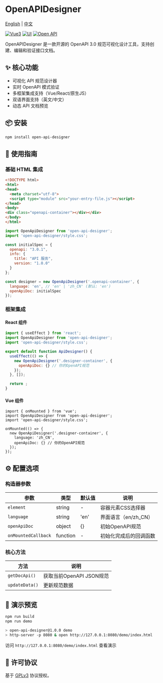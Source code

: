 # OpenAPIDesigner

[English](README_en.md) | [中文](README.md)

[![Vue3](https://img.shields.io/badge/Vue-3.5.13-brightgreen)](https://cn.vuejs.org/guide/introduction)
[![UI](https://img.shields.io/badge/Ant%20Design-3.2.20-brightgreen)](https://2x.antdv.com/components/overview)
[![Open API](https://img.shields.io/badge/Open%20API-3.0.1-blue)](https://swagger.io/specification/)

OpenAPIDesigner 是一款开源的 OpenAPI 3.0 规范可视化设计工具，支持创建、编辑和验证接口文档。

## ✨ 核心功能

- 可视化 API 规范设计器
- 实时 OpenAPI 模式验证
- 多框架集成支持（Vue/React/原生JS）
- 双语界面支持（英文/中文）
- 动态 API 文档预览

## 📦 安装

```bash
npm install open-api-designer
```

## 🚀 使用指南

### 基础 HTML 集成

```html
<!DOCTYPE html>
<html>
<head>
  <meta charset="utf-8">
  <script type="module" src="your-entry-file.js"></script>
</head>
<body>
<div class="openapi-container"></div></div>
</body>
</html>
```

```javascript
import OpenApiDesigner from 'open-api-designer';
import 'open-api-designer/style.css';

const initialSpec = {
  openapi: "3.0.1",
  info: {
    title: "API 服务",
    version: "1.0.0"
  }
};

const designer = new OpenApiDesigner('.openapi-container', {
  language: 'en', // 'en' | 'zh_CN' (默认: 'en')
  openApiDoc: initialSpec
});
```

### 框架集成

#### React 组件

```jsx
import { useEffect } from 'react';
import OpenApiDesigner from 'open-api-designer';
import 'open-api-designer/style.css';

export default function ApiDesigner() {
  useEffect(() => {
    new OpenApiDesigner('.designer-container', {
      openApiDoc: {} // 你的OpenAPI规范
    });
  }, []);

  return ;
}
```

#### Vue 组件

```vue
import { onMounted } from 'vue';
import OpenApiDesigner from 'open-api-designer';
import 'open-api-designer/style.css';

onMounted(() => {
  new OpenApiDesigner('.designer-container', {
    language: 'zh_CN',
    openApiDoc: {} // 你的OpenAPI规范
  });
});
```

## ⚙️ 配置选项

### 构造器参数

| 参数              | 类型       | 默认值   | 说明                          |
|-------------------|------------|----------|-------------------------------|
| `element`         | string     | -        | 容器元素CSS选择器             |
| `language`        | string     | 'en'     | 界面语言（en/zh_CN）          |
| `openApiDoc`      | object     | {}       | 初始OpenAPI规范               |
| `onMountedCallback`| function  | -        | 初始化完成后的回调函数        |

### 核心方法

| 方法             | 说明                               |
|------------------|-----------------------------------|
| `getDocApi()`    | 获取当前OpenAPI JSON规范           |
| `updateData()`   | 更新规范数据                       |

## 🧪 演示预览

```bash
npm run build
npm run demo 

> open-api-designer@1.0.0 demo
> http-server -p 8080 & open http://127.0.0.1:8080/demo/index.html
```
访问 `http://127.0.0.1:8080/demo/index.html` 查看演示

## 📜 许可协议

基于 [GPLv3](https://www.gnu.org/licenses/gpl-3.0.html) 协议授权。
